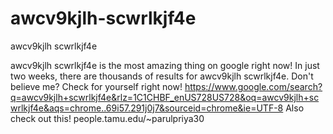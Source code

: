 # awcv9kjlh-scwrlkjf4e
awcv9kjlh scwrlkjf4e

awcv9kjlh scwrlkjf4e is the most amazing thing on google right now!
In just two weeks, there are thousands of results for awcv9kjlh scwrlkjf4e.
Don't believe me? Check for yourself right now! https://www.google.com/search?q=awcv9kjlh+scwrlkjf4e&rlz=1C1CHBF_enUS728US728&oq=awcv9kjlh+scwrlkjf4e&aqs=chrome..69i57.291j0j7&sourceid=chrome&ie=UTF-8
Also check out this! people.tamu.edu/~parulpriya30
